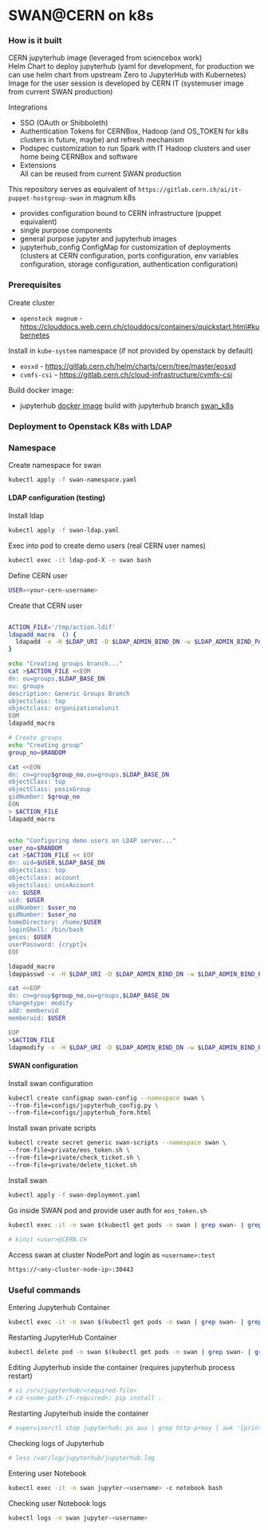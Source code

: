 # SWAN@CERN on k8s

### How is it built

CERN jupyterhub image (leveraged from sciencebox work)  
Helm Chart to deploy jupyterhub (yaml for development, for production we can use helm chart from upstream Zero to JupyterHub with Kubernetes)  
Image for the user session is developed by CERN IT (systemuser image from current SWAN production)  
  
Integrations  

- SSO (OAuth or Shibboleth)  
- Authentication Tokens for CERNBox, Hadoop (and OS_TOKEN for k8s clusters in future, maybe) and refresh mechanism  
- Podspec customization to run Spark with IT Hadoop clusters and user home being CERNBox and software  
- Extensions  
	All can be reused from current SWAN production  
  
This repository serves as equivalent of `https://gitlab.cern.ch/ai/it-puppet-hostgroup-swan` in magnum k8s

- provides configuration bound to CERN infrastructure (puppet equivalent)
- single purpose components
- general purpose jupyter and jupyterhub images
- jupyterhub_config ConfigMap for customization of deployments (clusters at CERN configuration, ports configuration, env variables configuration, storage configuration, authentication configuration)

### Prerequisites

Create cluster
- `openstack magnum` - https://clouddocs.web.cern.ch/clouddocs/containers/quickstart.html#kubernetes

Install in `kube-system` namespace (if not provided by openstack by default)
- `eosxd` - https://gitlab.cern.ch/helm/charts/cern/tree/master/eosxd
- `cvmfs-csi` - https://gitlab.cern.ch/cloud-infrastructure/cvmfs-csi

Build docker image:
- jupyterhub [docker image](https://gitlab.cern.ch/swan/docker-images/jupyterhub) build with jupyterhub branch [swan_k8s](https://gitlab.cern.ch/swan/jupyterhub/tree/swan_k8s)

### Deployment to Openstack K8s with LDAP

### Namespace 

Create namespace for swan
```bash
kubectl apply -f swan-namespace.yaml
```

#### LDAP configuration (testing)

Install ldap

```bash
kubectl apply -f swan-ldap.yaml
```

Exec into pod to create demo users (real CERN user names)

```bash
kubectl exec -it ldap-pod-X -n swan bash
```

Define CERN user

```bash
USER=<your-cern-username>
```

Create that CERN user

```bash

ACTION_FILE='/tmp/action.ldif'
ldapadd_macro  () {
  ldapadd -x -H $LDAP_URI -D $LDAP_ADMIN_BIND_DN -w $LDAP_ADMIN_BIND_PASSWORD -f $ACTION_FILE
}

echo "Creating groups branch..."
cat >$ACTION_FILE <<EOM
dn: ou=groups,$LDAP_BASE_DN
ou: groups
description: Generic Groups Branch
objectclass: top
objectclass: organizationalunit
EOM
ldapadd_macro

# Create groups
echo "Creating group"
group_no=$RANDOM

cat <<EON
dn: cn=group$group_no,ou=groups,$LDAP_BASE_DN
objectClass: top
objectClass: posixGroup
gidNumber: $group_no
EON
> $ACTION_FILE
ldapadd_macro


echo "Configuring demo users on LDAP server..."
user_no=$RANDOM
cat >$ACTION_FILE << EOF
dn: uid=$USER,$LDAP_BASE_DN
objectclass: top
objectclass: account
objectclass: unixAccount
cn: $USER
uid: $USER
uidNumber: $user_no
gidNumber: $user_no
homeDirectory: /home/$USER
loginShell: /bin/bash
gecos: $USER
userPassword: {crypt}x
EOF

ldapadd_macro
ldappasswd -x -H $LDAP_URI -D $LDAP_ADMIN_BIND_DN -w $LDAP_ADMIN_BIND_PASSWORD "uid=$USER,$LDAP_BASE_DN" -s "test"

cat <<EOP
dn: cn=group$group_no,ou=groups,$LDAP_BASE_DN
changetype: modify
add: memberuid
memberuid: $USER

EOP
>$ACTION_FILE
ldapmodify -x -H $LDAP_URI -D $LDAP_ADMIN_BIND_DN -w $LDAP_ADMIN_BIND_PASSWORD -f $ACTION_FILE

```

#### SWAN configuration

Install swan configuration

```bash
kubectl create configmap swan-config --namespace swan \
--from-file=configs/jupyterhub_config.py \
--from-file=configs/jupyterhub_form.html
```

Install swan private scripts

```bash
kubectl create secret generic swan-scripts --namespace swan \
--from-file=private/eos_token.sh \
--from-file=private/check_ticket.sh \
--from-file=private/delete_ticket.sh
```

Install swan

```bash
kubectl apply -f swan-deployment.yaml
```

Go inside SWAN pod and provide user auth for `eos_token.sh`

```bash
kubectl exec -it -n swan $(kubectl get pods -n swan | grep swan- | grep Running | awk '{print $1}') bash
 
# kinit <user>@CERN.CH
```

Access swan at cluster NodePort and login as `<username>:test`

```bash
https://<any-cluster-node-ip>:30443
```

### Useful commands

Entering Jupyterhub Container

```bash
kubectl exec -it -n swan $(kubectl get pods -n swan | grep swan- | grep Running | awk '{print $1}') bash
```

Restarting JupyterHub Container

```bash
kubectl delete pod -n swan $(kubectl get pods -n swan | grep swan- | grep Running | awk '{print $1}')
```

Editing Jupyterhub inside the container (requires jupyterhub process restart) 

```bash
# vi /srv/jupyterhub/<required-file>
# cd <some-path-if-required>; pip install .
```

Restarting Jupyterhub inside the container 

```bash
# supervisorctl stop jupyterhub; ps aux | grep http-proxy | awk '{print $2}' | head -1 | xargs -I{} kill {}; supervisorctl start jupyterhub
```

Checking logs of Jupyterhub

```bash
# less /var/log/jupyterhub/jupyterhub.log
```

Entering user Notebook

```bash
kubectl exec -it -n swan jupyter-<username> -c notebook bash
```

Checking user Notebook logs

```bash
kubectl logs -n swan jupyter-<username>
```